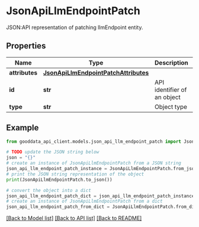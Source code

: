 # JsonApiLlmEndpointPatch

JSON:API representation of patching llmEndpoint entity.

## Properties

Name | Type | Description | Notes
------------ | ------------- | ------------- | -------------
**attributes** | [**JsonApiLlmEndpointPatchAttributes**](JsonApiLlmEndpointPatchAttributes.md) |  | 
**id** | **str** | API identifier of an object | 
**type** | **str** | Object type | 

## Example

```python
from gooddata_api_client.models.json_api_llm_endpoint_patch import JsonApiLlmEndpointPatch

# TODO update the JSON string below
json = "{}"
# create an instance of JsonApiLlmEndpointPatch from a JSON string
json_api_llm_endpoint_patch_instance = JsonApiLlmEndpointPatch.from_json(json)
# print the JSON string representation of the object
print(JsonApiLlmEndpointPatch.to_json())

# convert the object into a dict
json_api_llm_endpoint_patch_dict = json_api_llm_endpoint_patch_instance.to_dict()
# create an instance of JsonApiLlmEndpointPatch from a dict
json_api_llm_endpoint_patch_from_dict = JsonApiLlmEndpointPatch.from_dict(json_api_llm_endpoint_patch_dict)
```
[[Back to Model list]](../README.md#documentation-for-models) [[Back to API list]](../README.md#documentation-for-api-endpoints) [[Back to README]](../README.md)


